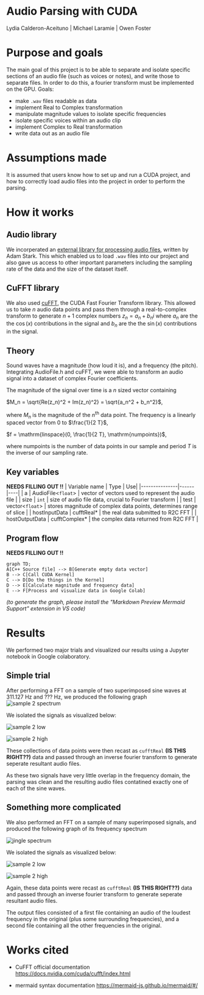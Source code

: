 # Audio Parsing with CUDA
Lydia Calderon-Aceituno | Michael Laramie | Owen Foster

# Purpose and goals 
The main goal of this project is to be able to separate and isolate specific sections of an audio file (such as voices or notes), and write those to separate files. In order to do this, a fourier transform must be implemented on the GPU.
Goals:
- make `.wav` files readable as data
- implement Real to Complex transformation
- manipulate magnitude values to isolate specific frequencies
- isolate specific voices within an audio clip
- implement Complex to Real transformation
- write data out as an audio file

# Assumptions made
It is assumed that users know how to set up and run a CUDA project, and how to correctly load audio files into the project in order to perform the parsing. 

# How it works 
## Audio library 
We incorperated an [external library for processing audio files](https://github.com/adamstark/AudioFile/blob/master/AudioFile.h), written by Adam Stark. This which enabled us to load `.wav` files into our project and also gave us access to other important parameters including the sampling rate of the data and the size of the dataset itself.
## CuFFT library 
We also used [cuFFT](https://docs.nvidia.com/cuda/cufft/index.html), the CUDA Fast Fourier Transform library. This allowed us to take $n$ audio data points and pass them through a real-to-complex transform to generate $n+1$ complex numbers $z_n = a_n+b_ni$ where $a_n$ are the the $\cos(x)$ contributions in the signal and $b_n$ are the the $\sin(x)$ contributions in the signal.

## Theory 
Sound waves have a magnitude (how loud it is), and a frequency (the pitch). Integrating AudioFile.h and cuFFT, we were able to transform an audio signal into a dataset of complex Fourier coefficients. 

The magnitude of the signal over time is a $n$ sized vector containing 

$M_n = \sqrt{Re(z_n)^2 + Im(z_n)^2} = \sqrt{a_n^2 + b_n^2}$, 

where $M_n$ is the magnitude of the $n^{\mathrm{th}}$ data point. The frequency is a linearly spaced vector from $0$ to $\frac{1}{2 T}$, 

$f = \mathrm{linspace}(0, \frac{1}{2 T}, \mathrm{numpoints})$,

where $\mathrm{numpoints}$ is the number of data points in our sample and period $T$ is the inverse of our sampling rate. 


## Key variables 
**NEEDS FILLING OUT !!**
| Variable name | Type | Use|
|---------------|------|----|
| a | AudioFile<`float`> | vector of vectors used to represent the audio file |
| size | `int` | size of audio file data, crucial to Fourier transform |
| test | vector<`float`> | stores magnitude of complex data points, determines range of slice |
| hostInputData | cufftReal* | the real data submitted to R2C FFT |
| hostOutputData | cufftComplex* | the complex data returned from R2C FFT |


## Program flow

**NEEDS FILLING OUT !!**
```mermaid 
graph TD;
A[C++ Source file] --> B[Generate empty data vector]
B --> C[Call CUDA Kernel]
C --> D[Do the things in the Kernel]
D --> E[Calculate magnitude and frequency data]
E --> F[Process and visualize data in Google Colab]
```
*(to generate the graph, please install the "Markdown Preview Mermaid Support" extension in VS code)*


# Results 
We performed two major trials and visualized our results using a Jupyter notebook in Google colaboratory.

## Simple trial
After performing a FFT on a sample of two superimposed sine waves at $311.127\ \mathrm{Hz}$ and $???\ \mathrm{Hz}$, we produced the following graph ![sample 2 spectrum](./images/samp2_spectrum.png)

We isolated the signals as visualized below:

![sample 2 low](./images/samp2_low.png)

![sample 2 high](./images/samp2_high.png)

These collections of data points were then recast as `cufftReal` **(IS THIS RIGHT??)** data and passed through an inverse fourier transform to generate seperate resultant audio files. 

As these two signals have very little overlap in the frequency domain, the parsing was clean and the resulting audio files contatined exactly one of each of the sine waves. 

## Something more complicated
We also performed an FFT on a sample of many superimposed signals, and produced the following graph of its frequency spectrum

![jingle spectrum](./images/jingle_spectrum.png)

We isolated the signals as visualized below:

![sample 2 low](./images/jingle_low.png)

![sample 2 high](./images/jingle_high.png)

Again, these data points were recast as `cufftReal` **(IS THIS RIGHT??)** data and passed through an inverse fourier transform to generate seperate resultant audio files. 

The output files consisted of a first file containing an audio of the loudest frequency in the original (plus some surrounding frequencies), and a second file containing all the other frequencies in the original.

# Works cited 
* CuFFT official documentation <https://docs.nvidia.com/cuda/cufft/index.html>

* mermaid syntax documentation <https://mermaid-js.github.io/mermaid/#/>
